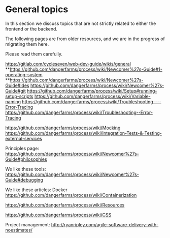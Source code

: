 # General topics

In this section we discuss topics that are not strictly related to either the frontend or the backend.

The following pages are from older resources, and we are in the progress of migrating them here.

Please read them carefully.

https://gitlab.com/cycleseven/web-dev-guide/wikis/general
**https://github.com/dangerfarms/process/wiki/Newcomer%27s-Guide#1-operating-system
**https://github.com/dangerfarms/process/wiki/Newcomer%27s-Guide#ides
https://github.com/dangerfarms/process/wiki/Newcomer%27s-Guide#git
https://github.com/dangerfarms/process/wiki/Setup#running-setup-scripts
https://github.com/dangerfarms/process/wiki/Variable-naming
https://github.com/dangerfarms/process/wiki/Troubleshooting----Error-Tracing
https://github.com/dangerfarms/process/wiki/Troubleshooting--Error-Tracing


https://github.com/dangerfarms/process/wiki/Mocking
https://github.com/dangerfarms/process/wiki/Integration-Tests-&-Testing-external-services


Principles page:
https://github.com/dangerfarms/process/wiki/Newcomer%27s-Guide#philosophies


We like these tools:
https://github.com/dangerfarms/process/wiki/Newcomer%27s-Guide#debugging


We like these articles:
Docker
https://github.com/dangerfarms/process/wiki/Containerization

https://github.com/dangerfarms/process/wiki/Resources

https://github.com/dangerfarms/process/wiki/CSS


Project management:
http://ryanripley.com/agile-software-delivery-with-noestimates/